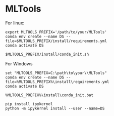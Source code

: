 # MLTools

For linux:

```
export MLTOOLS_PREFIX='/path/to/your/MLTools'
conda env create --name DS --file=$MLTOOLS_PREFIX/install/requirements.yml
conda activate DS
```

```
$MLTOOLS_PREFIX/install/conda_init.sh
```

For Windows
```
set "MLTOOLS_PREFIX=C:\path\to\your\\MLTools"
conda env create --name DS --file=%MLTOOLS_PREFIX%\install\requirements.yml
conda activate DS
```

```
%MLTOOLS_PREFIX%\install\conda_init.bat
```

```
pip install ipykernel
python -m ipykernel install --user --name=DS
```